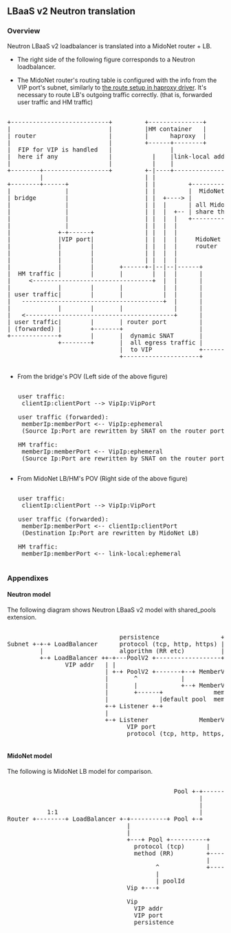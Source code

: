 ## LBaaS v2 Neutron translation

### Overview

Neutron LBaaS v2 loadbalancer is translated into a MidoNet router + LB.

* The right side of the following figure corresponds to a Neutron loadbalancer.

* The MidoNet router's routing table is configured with the info from
  the VIP port's subnet, similarly to
  [the route setup in haproxy driver](https://github.com/openstack/neutron-lbaas/blob/c5acb45ff6a8c2c41b84bdb2406450731491cad8/neutron_lbaas/drivers/haproxy/namespace_driver.py#L334-L353).
  It's necessary to route LB's outgoing traffic correctly.
  (that is, forwarded user traffic and HM traffic)

<pre>

+---------------------------+         +---------------+
|                           |         |HM container   |
| router                    |         |      haproxy  |
|                           |         +------+--------+
|  FIP for VIP is handled   |                |
|  here if any              |           |    |link-local addresses
|                           |           |    |
+--------+------------------+         +-|----+---------------+
         |                            | |                    |
+--------+------+                     | |         +----------+--------+
|               |                     | |         |  MidoNet LB       |
| bridge        |                     | |  +----> |                   |
|               |                     | |  |      | all MidoNet VIPs  |
|               |                     | |  |  +-- | share the same IP |
|               |                     | |  |  |   +----------+--------+
|               |                     | |  |  |              |
|             +-+------+              | |  |  |              |
|             |VIP port|              | |  |  |     MidoNet  |
|             |        |              | |  |  |     router   |
|             |        |              | |  |  |              |
|             |        |              | |  |  |              |
|             |        |       +------+-|--|--|------+       |
|  HM traffic |        |       |        |  |  |      |       |
|     <---------------------------------+  |  |      |       |
|             |        |       |           |  |      |       |
| user traffic|        |       |           |  |      |       |
|   ---------------------------------------+  |      |       |
|             |        |       |              |      |       |
|   <-----------------------------------------+      |       |
| user traffic|        |       | router port         |       |
| (forwarded) |        +-------+                     |       |
+-------------+        |       |  dynamic SNAT       |       |
              +--------+       |  all egress traffic |       |
                               |  to VIP             +-------+
                               +---------------------+

</pre>

* From the bridge's POV (Left side of the above figure)

<pre>

   user traffic:
    clientIp:clientPort --> VipIp:VipPort

   user traffic (forwarded):
    memberIp:memberPort <-- VipIp:ephemeral
    (Source Ip:Port are rewritten by SNAT on the router port)

   HM traffic:
    memberIp:memberPort <-- VipIp:ephemeral
    (Source Ip:Port are rewritten by SNAT on the router port)

</pre>

* From MidoNet LB/HM's POV (Right side of the above figure)

<pre>

   user traffic:
    clientIp:clientPort --> VipIp:VipPort

   user traffic (forwarded):
    memberIp:memberPort <-- clientIp:clientPort
    (Destination Ip:Port are rewritten by MidoNet LB)

   HM traffic:
    memberIp:memberPort <-- link-local:ephemeral

</pre>

### Appendixes

#### Neutron model

The following diagram shows Neutron LBaaS v2 model
with shared_pools extension.

<pre>

                               persistence                 +-+ HealthMonitorV2
Subnet +-+-+ LoadBalancer      protocol (tcp, http, https) |
         |                     algorithm (RR etc)          |1:1
         +-+ LoadBalancer ++-+---PoolV2 +------------------+
                VIP addr   | |
                           | +-+ PoolV2 +-------+--+ MemberV2
                           |       ^            |
                           |       |            +--+ MemberV2 +------++ Subnet
                           |       +------+              member addr |
                           |              |default pool  member port |
                           +-+ Listener +-+                          |
                           |                                         |
                           +-+ Listener              MemberV2 +------+
                                 VIP port
                                 protocol (tcp, http, https, https-terminated)

</pre>

#### MidoNet model

The following is MidoNet LB model for comparison.

<pre>

                                              Pool +-+--------+ HealthMonitor
                                                     |
                                                     |
           1:1                                       |
Router +--------+ LoadBalancer +-+----------+ Pool +-+
                                 |
                                 |
                                 +---+ Pool +----------+
                                   protocol (tcp)      |
                                   method (RR)         +-----+ PoolMember
                                                       |
                                         ^             +-----+ PoolMember
                                         |                      member addr
                                         | poolId               member port
                                 Vip +---+

                                 Vip
                                   VIP addr
                                   VIP port
                                   persistence

</pre>
